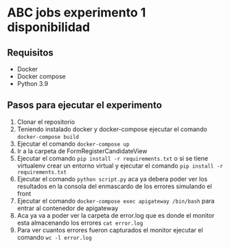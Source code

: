 # ABC jobs experimento 1 disponibilidad

## Requisitos

- Docker
- Docker compose
- Python 3.9

## Pasos para ejecutar el experimento

1. Clonar el repositorio
2. Teniendo instalado docker y docker-compose ejecutar el comando `docker-compose build`
3. Ejecutar el comando `docker-compose up`
4. Ir a la carpeta de FormRegisterCandidateView
5. Ejecutar el comando `pip install -r requirements.txt` o si se tiene virtualenv crear un entorno virtual y ejecutar el comando `pip install -r requirements.txt`
6. Ejecutar el comando `python script.py` aca ya debera poder ver los resultados en la consola del enmascardo de los errores simulando el front
7. Ejecutar el comando `docker-compose exec apigateway /bin/bash` para entrar al contenedor de apigateway
8. Aca ya va a poder ver la carpeta de error.log que es donde el monitor esta almacenando los errores `cat error.log`
9. Para ver cuantos errores fueron capturados el monitor ejecutar el comando `wc -l error.log`
